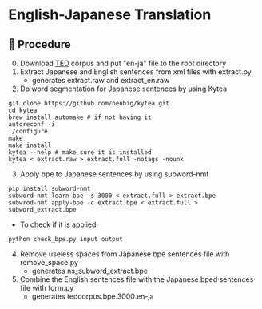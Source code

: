 # English-Japanese Translation

## 🚀 Procedure
0. Download [TED](https://wit3.fbk.eu/archive/2017-01-trnted//texts/en/ja/en-ja.tgz) corpus and put "en-ja" file to the root directory
1. Extract Japanese and English sentences from xml files with extract.py
    - generates extract.raw and extract_en.raw
2. Do word segmentation for Japanese sentences by using Kytea
  ```
  git clone https://github.com/neubig/kytea.git
  cd kytea
  brew install automake # if not having it
  autoreconf -i
  ./configure
  make
  make install
  kytea --help # make sure it is installed
  kytea < extract.raw > extract.full -notags -nounk
  ```
3. Apply bpe to Japanese sentences by using subword-nmt
  ```
  pip install subword-nmt
  subword-nmt learn-bpe -s 3000 < extract.full > extract.bpe
  subwrod-nmt apply-bpe -c extract.bpe < extract.full > subword_extract.bpe
  ```
  - To check if it is applied,
  ```
  python check_bpe.py input output
  ```
4. Remove useless spaces from Japanese bpe sentences file with remove_space.py
    - generates ns_subword_extract.bpe
5. Combine the English sentences file with the Japanese bped sentences file with form.py
    - generates tedcorpus.bpe.3000.en-ja
  
